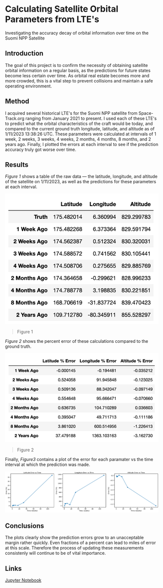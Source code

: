 # Calculating Satellite Orbital Parameters from LTE's

Investigating the accuracy decay of orbital information over time on the Suomi NPP Satellite

## **Introduction**

The goal of this project is to confirm the necessity of obtaining satellite orbital information on a regular basis, as the predictions for future states become less certain over time. As orbital real estate becomes more and more crowded, this is a vital step to prevent collisions and maintain a safe operating environment. 


## **Method**

I acquired several historical LTE's for the Suomi NPP satellite from Space-Track.org ranging from January 2021 to present. I used each of these LTE's to predict what the orbital characteristics of the craft would be today, and compared to the current ground truth longitude, latitude, and altitude as of 1/11/2023 13:38:26 UTC. These parameters were calculated at intervals of 1 week, 2 weeks, 3 weeks, 4 weeks, 2 months, 4 months, 8 months, and 2 years ago. Finally, I plotted the errors at each interval to see if the prediction accuracy truly got worse over time.  


## **Results**

*Figure 1* shows a table of the raw data — the latitude, longitude, and altitude of the satellite on 1/11/2023, as well as the predictions for these parameters at each interval.

![](./images/img01.png)

> Figure 1

*Figure 2* shows the percent error of these calculations compared to the ground truth.


![](./images/img02.png)

> Figure 2

Finally, *Figure3* contains a plot of the error for each paramater vs the time interval at which the prediction was made.

![](./images/img03.png)


## **Conclusions**

The plots clearly show the prediction errors grow to an unacceptable margin rather quickly. Even fractions of a percent can lead to miles of error at this scale. Therefore the process of updating these measurements consistenly will continue to be of vital importance.


## **Links**


[Jupyter Notebook](https://github.com/LindstromKyle/Calculating-Satellite-Orbital-Paramaters-from-LTEs/blob/main/Historical_TLEs.ipynb)  





